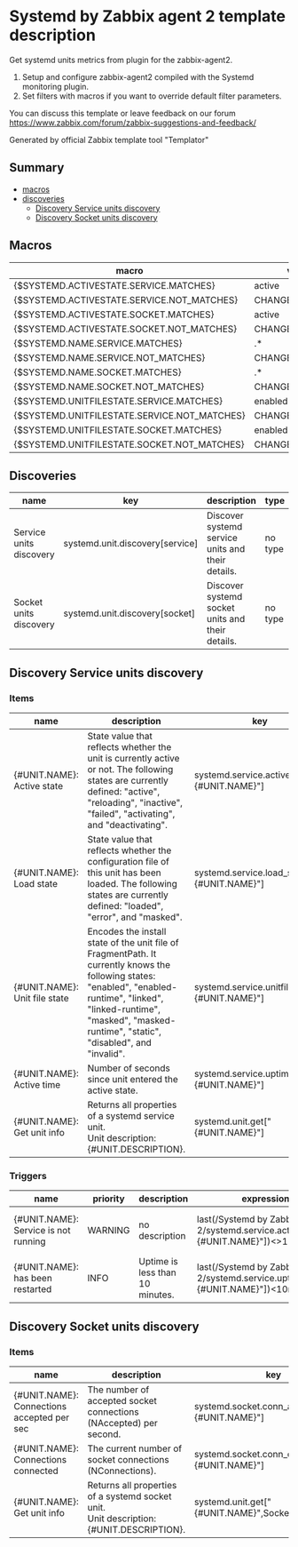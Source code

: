 # Systemd by Zabbix agent 2 template description

Get systemd units metrics from plugin for the zabbix-agent2.
  1. Setup and configure zabbix-agent2 compiled with the Systemd monitoring plugin.
  2. Set filters with macros if you want to override default filter parameters.

You can discuss this template or leave feedback on our forum https://www.zabbix.com/forum/zabbix-suggestions-and-feedback/

Generated by official Zabbix template tool "Templator"

## Summary
* [macros](#macros)
* [discoveries](#discoveries)
  * [Discovery Service units discovery ](#discovery_service_units_discovery)
  * [Discovery Socket units discovery ](#discovery_socket_units_discovery)

<a name="macros"></a>

## Macros
| macro | value |
| ------------- |------------- |
| {$SYSTEMD.ACTIVESTATE.SERVICE.MATCHES} | active |
| {$SYSTEMD.ACTIVESTATE.SERVICE.NOT_MATCHES} | CHANGE_IF_NEEDED |
| {$SYSTEMD.ACTIVESTATE.SOCKET.MATCHES} | active |
| {$SYSTEMD.ACTIVESTATE.SOCKET.NOT_MATCHES} | CHANGE_IF_NEEDED |
| {$SYSTEMD.NAME.SERVICE.MATCHES} | .* |
| {$SYSTEMD.NAME.SERVICE.NOT_MATCHES} | CHANGE_IF_NEEDED |
| {$SYSTEMD.NAME.SOCKET.MATCHES} | .* |
| {$SYSTEMD.NAME.SOCKET.NOT_MATCHES} | CHANGE_IF_NEEDED |
| {$SYSTEMD.UNITFILESTATE.SERVICE.MATCHES} | enabled |
| {$SYSTEMD.UNITFILESTATE.SERVICE.NOT_MATCHES} | CHANGE_IF_NEEDED |
| {$SYSTEMD.UNITFILESTATE.SOCKET.MATCHES} | enabled |
| {$SYSTEMD.UNITFILESTATE.SOCKET.NOT_MATCHES} | CHANGE_IF_NEEDED |


<a name="discoveries"></a>

## Discoveries
| name | key | description | type | lifetime | delay |
| ------------- |------------- |------------- |------------- |------------- |------------- |
| Service units discovery | systemd.unit.discovery[service] | Discover systemd service units and their details. | no type | no lifetime | 30m |
| Socket units discovery | systemd.unit.discovery[socket] | Discover systemd socket units and their details. | no type | no lifetime | 30m |


<a name="discovery_service_units_discovery" />

## Discovery Service units discovery

### Items

| name | description | key | type |
| ------------- |------------- |------------- |------------- |
| {#UNIT.NAME}: Active state | State value that reflects whether the unit is currently active or not. The following states are currently defined: "active", "reloading", "inactive", "failed", "activating", and "deactivating". | systemd.service.active_state["{#UNIT.NAME}"] | DEPENDENT |
| {#UNIT.NAME}: Load state | State value that reflects whether the configuration file of this unit has been loaded. The following states are currently defined: "loaded", "error", and "masked". | systemd.service.load_state["{#UNIT.NAME}"] | DEPENDENT |
| {#UNIT.NAME}: Unit file state | Encodes the install state of the unit file of FragmentPath. It currently knows the following states: "enabled", "enabled-runtime", "linked", "linked-runtime", "masked", "masked-runtime", "static", "disabled", and "invalid". | systemd.service.unitfile_state["{#UNIT.NAME}"] | DEPENDENT |
| {#UNIT.NAME}: Active time | Number of seconds since unit entered the active state. | systemd.service.uptime["{#UNIT.NAME}"] | DEPENDENT |
| {#UNIT.NAME}: Get unit info | Returns all properties of a systemd service unit.<br> Unit description: {#UNIT.DESCRIPTION}. | systemd.unit.get["{#UNIT.NAME}"] | no type |


### Triggers

| name | priority | description | expression | tags | url |
| ------------- |------------- |------------- |------------- |------------- |------------- |
| {#UNIT.NAME}: Service is not running | WARNING | no description | last(/Systemd by Zabbix agent 2/systemd.service.active_state["{#UNIT.NAME}"])<>1 | [{"tag": "scope", "value": "availability"}] | no url |
| {#UNIT.NAME}: has been restarted | INFO | Uptime is less than 10 minutes. | last(/Systemd by Zabbix agent 2/systemd.service.uptime["{#UNIT.NAME}"])<10m | [{"tag": "scope", "value": "notice"}] | no url |


<a name="discovery_socket_units_discovery" />

## Discovery Socket units discovery

### Items

| name | description | key | type |
| ------------- |------------- |------------- |------------- |
| {#UNIT.NAME}: Connections accepted per sec | The number of accepted socket connections (NAccepted) per second. | systemd.socket.conn_accepted.rate["{#UNIT.NAME}"] | DEPENDENT |
| {#UNIT.NAME}: Connections connected | The current number of socket connections (NConnections). | systemd.socket.conn_count["{#UNIT.NAME}"] | DEPENDENT |
| {#UNIT.NAME}: Get unit info | Returns all properties of a systemd socket unit.<br> Unit description: {#UNIT.DESCRIPTION}. | systemd.unit.get["{#UNIT.NAME}",Socket] | no type |

